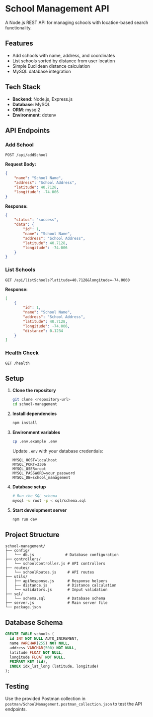 # School Management API

A Node.js REST API for managing schools with location-based search functionality.

## Features

-   Add schools with name, address, and coordinates
-   List schools sorted by distance from user location
-   Simple Euclidean distance calculation
-   MySQL database integration

## Tech Stack

-   **Backend**: Node.js, Express.js
-   **Database**: MySQL
-   **ORM**: mysql2
-   **Environment**: dotenv

## API Endpoints

### Add School

```
POST /api/addSchool
```

**Request Body:**

```json
{
    "name": "School Name",
    "address": "School Address",
    "latitude": 40.7128,
    "longitude": -74.006
}
```

**Response:**

```json
{
    "status": "success",
    "data": {
        "id": 1,
        "name": "School Name",
        "address": "School Address",
        "latitude": 40.7128,
        "longitude": -74.006
    }
}
```

### List Schools

```
GET /api/listSchools?latitude=40.7128&longitude=-74.0060
```

**Response:**

```json
[
    {
        "id": 1,
        "name": "School Name",
        "address": "School Address",
        "latitude": 40.7128,
        "longitude": -74.006,
        "distance": 0.1234
    }
]
```

### Health Check

```
GET /health
```

## Setup

1. **Clone the repository**

    ```bash
    git clone <repository-url>
    cd school-management
    ```

2. **Install dependencies**

    ```bash
    npm install
    ```

3. **Environment variables**

    ```bash
    cp .env.example .env
    ```

    Update `.env` with your database credentials:

    ```
    MYSQL_HOST=localhost
    MYSQL_PORT=3306
    MYSQL_USER=root
    MYSQL_PASSWORD=your_password
    MYSQL_DB=school_management
    ```

4. **Database setup**

    ```bash
    # Run the SQL schema
    mysql -u root -p < sql/schema.sql
    ```

5. **Start development server**
    ```bash
    npm run dev
    ```

## Project Structure

```
school-management/
├── config/
│   └── db.js              # Database configuration
├── controllers/
│   └── schoolController.js # API controllers
├── routes/
│   └── schoolRoutes.js     # API routes
├── utils/
│   ├── apiResponse.js      # Response helpers
│   ├── distance.js         # Distance calculation
│   └── validators.js       # Input validation
├── sql/
│   └── schema.sql          # Database schema
├── server.js               # Main server file
└── package.json
```

## Database Schema

```sql
CREATE TABLE schools (
  id INT NOT NULL AUTO_INCREMENT,
  name VARCHAR(255) NOT NULL,
  address VARCHAR(500) NOT NULL,
  latitude FLOAT NOT NULL,
  longitude FLOAT NOT NULL,
  PRIMARY KEY (id),
  INDEX idx_lat_long (latitude, longitude)
);
```

## Testing

Use the provided Postman collection in `postman/SchoolManagement.postman_collection.json` to test the API endpoints.


